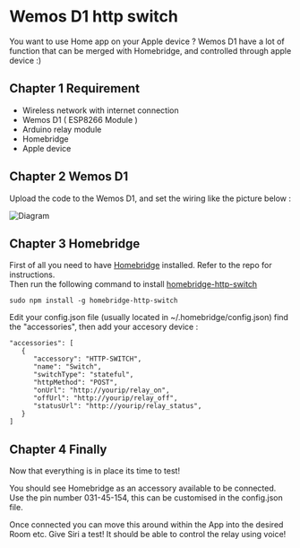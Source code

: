 # Wemos D1 http switch

You want to use Home app on your Apple device ?
Wemos D1 have a lot of function that can be merged with Homebridge, and controlled through apple device :)

## Chapter 1 Requirement

- Wireless network with internet connection
- Wemos D1 ( ESP8266 Module )
- Arduino relay module
- Homebridge
- Apple device

## Chapter 2 Wemos D1

Upload the code to the Wemos D1, and set the wiring like the picture below :

![Diagram](https://i.ibb.co/Jrzr2Hm/68747470733a2f2f696d6167652e6962622e636f2f68454468464c2f576972696e672d52656c61792d4469616772616d2e6a7067.jpg)

## Chapter 3 Homebridge

First of all you need to have [Homebridge](https://github.com/nfarina/homebridge) installed. Refer to the repo for 
instructions.  
Then run the following command to install [homebridge-http-switch](https://github.com/Supereg/homebridge-http-switch)
```
sudo npm install -g homebridge-http-switch
```

Edit your config.json file (usually located in ~/.homebridge/config.json)
find the "accessories", then add your accesory device :

```
"accessories": [
   {
      "accessory": "HTTP-SWITCH",
      "name": "Switch",
      "switchType": "stateful",
      "httpMethod": "POST",
      "onUrl": "http://yourip/relay_on",
      "offUrl": "http://yourip/relay_off",
      "statusUrl": "http://yourip/relay_status",
   }   
]
```

## Chapter 4 Finally

Now that everything is in place its time to test!

You should see Homebridge as an accessory available to be connected. Use the pin number 031-45-154, this can be customised in the config.json file.

Once connected you can move this around within the App into the desired Room etc. Give Siri a test! It should be able to control the relay using voice!
